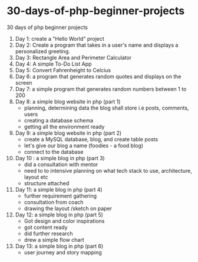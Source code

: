 # 30-days-of-php-beginner-projects
30 days of php beginner projects
1. Day 1: create a "Hello World" project
2. Day 2: Create a program that takes in a user's name and displays a personalized greeting.
3. Day 3: Rectangle Area and Perimeter Calculator
4. Day 4: A simple To-Do List App
5. Day 5: Convert Fahrenheight to Celcius
6. Day 6: a program that generates random quotes and displays on the screen
7. Day 7: a simple program that generates random numbers between 1 to 200
8. Day 8: a simple blog website in php (part 1)
   - planning, determining data the blog shall store i.e posts, comments, users
   - creating a database schema
   - getting all the environment ready
9. Day 9: a simple blog website in php (part 2)
    - create a MySQL database, blog, and create table posts
    - let's give our blog a name (foodies - a food blog)
    - connect to the database
10. Day 10 : a simple blog in php (part 3)
    - did a consultation with mentor
    - need to to intensive planning on what tech stack to use, architecture, layout etc
    - structure attached
11. Day 11: a simple blog in php (part 4)
    - further requirement gathering
    - consultation from coach
    - drawing the layout /sketch on paper
12. Day 12: a simple blog in php (part 5)
    - Got design and color inspirations
    - got content ready
    - did further research
    - drew a simple flow chart
13. Day 13: a simple blog in php (part 6)
    - user journey and story mapping